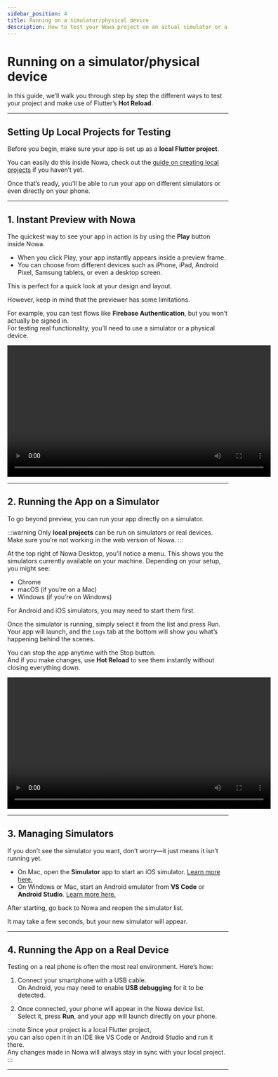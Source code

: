 ```yaml
---
sidebar_position: 4
title: Running on a simulator/physical device
description: How to test your Nowa project on an actual simulator or a real device
---
```


# Running on a simulator/physical device

In this guide, we’ll walk you through step by step the different ways to test your project and make use of Flutter’s  **Hot Reload**.

---

## Setting Up Local Projects for Testing

Before you begin, make sure your app is set up as a **local Flutter project**.  

You can easily do this inside Nowa, check out the [guide on creating local projects](./createlocalproject.md) if you haven’t yet.  

Once that’s ready, you’ll be able to run your app on different simulators or even directly on your phone.

---

## 1. Instant Preview with Nowa

The quickest way to see your app in action is by using the **Play** button inside Nowa.

- When you click Play, your app instantly appears inside a preview frame.  
- You can choose from different devices such as iPhone, iPad, Android Pixel, Samsung tablets, or even a desktop screen.  

This is perfect for a quick look at your design and layout.  

However, keep in mind that the previewer has some limitations.  

For example, you can test flows like **Firebase Authentication**, but you won’t actually be signed in.  
For testing real functionality, you’ll need to use a simulator or a physical device.

<video width="600" controls>
  <source src="/videos/simulator/builtinsimulator.webm" type="video/mp4" />
</video>

---

## 2. Running the App on a Simulator

To go beyond preview, you can run your app directly on a simulator.

:::warning
Only **local projects** can be run on simulators or real devices.  
Make sure you’re not working in the web version of Nowa.
:::

At the top right of Nowa Desktop, you’ll notice a menu. This shows you the simulators currently available on your machine. Depending on your setup, you might see:

- Chrome  
- macOS (if you’re on a Mac)  
- Windows (if you’re on Windows)  

For Android and iOS simulators, you may need to start them first.

Once the simulator is running, simply select it from the list and press Run.  
Your app will launch, and the `Logs` tab at the bottom will show you what’s happening behind the scenes.

You can stop the app anytime with the Stop button.  
And if you make changes, use **Hot Reload** to see them instantly without closing everything down.

<video width="600" controls>
  <source src="/videos/simulator/simulator.webm" type="video/mp4" />
</video>

---

## 3. Managing Simulators

If you don’t see the simulator you want, don’t worry—it just means it isn’t running yet.

- On Mac, open the **Simulator** app to start an iOS simulator. [Learn more here.](https://developer.apple.com/documentation/safari-developer-tools/installing-xcode-and-simulators)  
- On Windows or Mac, start an Android emulator from **VS Code** or **Android Studio**. [Learn more here.](https://developer.android.com/studio/run/emulator)  

After starting, go back to Nowa and reopen the simulator list.  

It may take a few seconds, but your new simulator will appear.

---

## 4. Running the App on a Real Device

Testing on a real phone is often the most real environment. Here’s how:

1. Connect your smartphone with a USB cable.  
   On Android, you may need to enable **USB debugging** for it to be detected.  

2. Once connected, your phone will appear in the Nowa device list.  
   Select it, press **Run**, and your app will launch directly on your phone.  

:::note
Since your project is a local Flutter project,  
you can also open it in an IDE like VS Code or Android Studio and run it there.  
Any changes made in Nowa will always stay in sync with your local project.
:::

---
